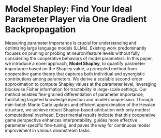 # Model Shapley: Find Your Ideal Parameter Player via One Gradient Backpropagation

Measuring parameter importance is crucial for understanding and optimizing large language models (LLMs). Existing work predominantly focuses on pruning or probing at neuron/feature levels without fully considering the cooperative behaviors of model parameters. In this paper, we introduce a novel approach, **Model Shapley**, to quantify parameter importance based on the Shapley value, a principled method from cooperative game theory that captures both individual and synergistic contributions among parameters. We derive a scalable second-order approximation to compute Shapley values at the parameter level, leveraging blockwise Fisher information for tractability in large-scale settings. Our method enables fine-grained differentiation of parameter importance, facilitating targeted knowledge injection and model compression. Through mini-batch Monte Carlo updates and efficient approximation of the Hessian structure, we achieve robust Shapley-based attribution with only modest computational overhead. Experimental results indicate that this cooperative game perspective enhances interpretability, guides more effective parameter-specific fine-tuning, and paves the way for continuous model improvement in various downstream tasks.